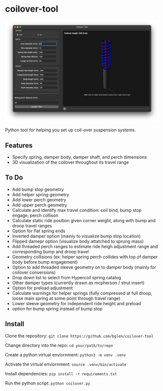 # coilover-tool

![Image of app window](/docs/app_picture.png)

Python tool for helping you set up coil-over suspension systems.

## Features
- Specify spring, damper body, damper shaft, and perch dimensions
- 3D visualization of the coilover throughout its travel range

## To Do
- Add bump stop geometry
- Add helper spring geometry
- Add lower perch geometry
- Add upper perch geometry
- Calculate and identify max travel condition: coil bind, bump stop engage, perch collison
- Calculate static ride position given corner weight, along with bump and droop travel ranges
- Option for flat spring ends
- Inverted damper option (mainly to visualize bump stop location)
- Flipped damepr option (visualize body attatched to sprung mass)
- Add threaded perch ranges to estimate ride heigh adjustment range and corresponding bump and droop travel
- Geometry collisions (ex: helper spring perch collides with top of damper body before bump engagement)
- Option to add threaded sleeve geometry on to damper body (mainly for coilover conversions)
- Drop down list to select from Hypercoil spring catalog
- Other damper types (currently drawn as mcpherson / strut insert)
- Option for preload adjustment
- Calculate warnings for helper springs (fully compressed at full droop, loose main spring at some point through travel range)
- Lower sleeve geometry for independent ride height and preload
- option for bump spring instead of bump stop

## Install
Clone the repository: `git clone https://github.com/bglen/coilover-tool`
   
Change directory into the repo: `cd your/path/to/repo`

Create a python virtual enviornment: `python3 -m venv .venv` 

Activate the virtual enviornment: `source .venv/bin/activate`

Install dependencies: `pip install -r requirements.txt`
   
Run the python script: `python coilover.py`